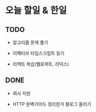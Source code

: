 # 오늘 할일 & 한일

## TODO

- 알고리즘 문제 풀기

- 이펙티브 타입스크립트 읽기

- 리액트 복습(벨로퍼트, 리덕스)

## DONE

- 회사 지원

- HTTP 완벽가이드 정리한거 블로그 올리기
